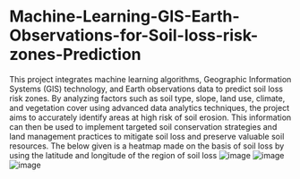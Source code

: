 # Machine-Learning-GIS-Earth-Observations-for-Soil-loss-risk-zones-Prediction
This project integrates machine learning algorithms, Geographic Information Systems (GIS) technology, and Earth observations data to predict soil loss risk zones. By analyzing factors such as soil type, slope, land use, climate, and vegetation cover using advanced data analytics techniques, the project aims to accurately identify areas at high risk of soil erosion. This information can then be used to implement targeted soil conservation strategies and land management practices to mitigate soil loss and preserve valuable soil resources.
The below given is a heatmap made on the basis of soil loss by using the latitude and longitude of the region of soil loss
![image](https://github.com/kansetejas/Machine-Learning-GIS-Earth-Observations-for-Soil-loss-risk-zones-Prediction/assets/140308686/dd961f77-680c-4494-a07b-3f5b9f3e0ef4)
![image](https://github.com/kansetejas/Machine-Learning-GIS-Earth-Observations-for-Soil-loss-risk-zones-Prediction/assets/140308686/67254d6b-d5f6-41f7-a5a7-1c1075420d19)
![image](https://github.com/kansetejas/Machine-Learning-GIS-Earth-Observations-for-Soil-loss-risk-zones-Prediction/assets/140308686/e563a3b3-2b84-4cd2-97a6-a6a8a4f5b977)
